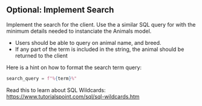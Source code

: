 ## Optional: Implement Search

Implement the search for the client. Use the a similar SQL query for with the minimum details needed to instanciate the Animals model.

- Users should be able to query on animal name, and breed.
- If any part of the term is included in the string, the animal should be returned to the client

Here is a hint on how to format the search term query:

```py
search_query = f"%{term}%"
```

Read this to learn about SQL Wildcards: https://www.tutorialspoint.com/sql/sql-wildcards.htm
